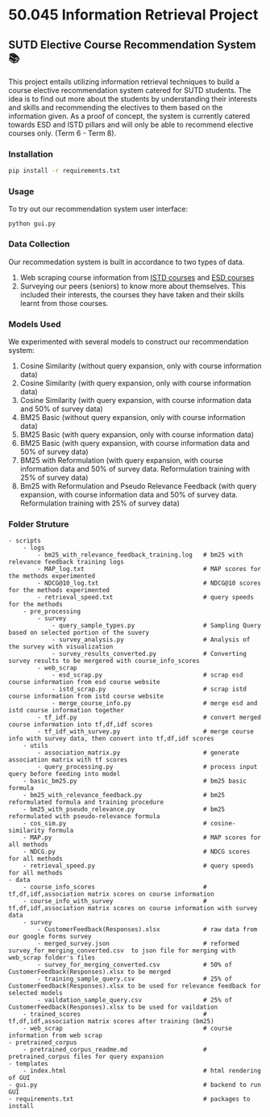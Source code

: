 # 50.045 Information Retrieval Project 
## SUTD Elective Course Recommendation System :books:
This project entails utilizing information retrieval techniques to build a course elective recommendation system catered for SUTD students. The idea is to find out more about the students by understanding their interests and skills and recommending the electives to them based on the information given. As a proof of concept, the system is currently catered towards ESD and ISTD pillars and will only be able to recommend elective courses only. (Term 6 - Term 8). 

### Installation
```bash
pip install -r requirements.txt
```

### Usage
To try out our recommendation system user interface:
```
python gui.py
```
### Data Collection
Our recommedation system is built in accordance to two types of data. 
1. Web scraping course information from [ISTD courses](https://istd.sutd.edu.sg/education/undergraduate/course-catalogue/) and [ESD courses](https://esd.sutd.edu.sg/academics/undergraduate-programme/courses/)
2. Surveying our peers (seniors) to know more about themselves. This included their interests, the courses they have taken and their skills learnt from those courses.

### Models Used
We experimented with several models to construct our recommendation system:
1. Cosine Similarity  (without query expansion, only with course information data)
2. Cosine Similarity  (with query expansion, only with course information data)
3. Cosine Similarity  (with query expansion, with course information data and 50% of survey data)
4. BM25 Basic  (without query expansion, only with course information data)
5. BM25 Basic  (with query expansion, only with course information data)
6. BM25 Basic  (with query expansion, with course information data and 50% of survey data)
7. BM25 with Reformulation  (with query expansion, with course information data and 50% of survey data. Reformulation training with 25% of survey data)
8. Bm25 with Reformulation and Pseudo Relevance Feedback (with query expansion, with course information data and 50% of survey data. Reformulation training with 25% of survey data)

### Folder Struture
```
- scripts                                       
    - logs
        - bm25_with_relevance_feedback_training.log   # bm25 with relevance feedback training logs
        - MAP_log.txt                                 # MAP scores for the methods experimented
        - NDCG@10_log.txt                             # NDCG@10 scores for the methods experimented
        - retrieval_speed.txt                         # query speeds for the methods 
    - pre_processing
        - survey
            - query_sample_types.py                   # Sampling Query based on selected portion of the suvery
            - survey_analysis.py                      # Analysis of the survey with visualization
            - survey_results_converted.py             # Converting survey results to be mergered with course_info_scores
        - web_scrap
            - esd_scrap.py                            # scrap esd course information from esd course website
            - istd_scrap.py                           # scrap istd course information from istd course website
            - merge_course_info.py                    # merge esd and istd course information together 
        - tf_idf.py                                   # convert merged course information into tf,df,idf scores
        - tf_idf_with_survey.py                       # merge course info with survey data, then convert into tf,df,idf scores
    - utils
        - association_matrix.py                       # generate association matrix with tf scores
        - query_processing.py                         # process input query before feeding into model
    - basic_bm25.py                                   # bm25 basic formula
    - bm25_with_relevance_feedback.py                 # bm25 reformulated formula and training procedure
    - bm25_with_pseudo_relevance.py                   # bm25 reformulated with pseudo-relevance formula
    - cos_sim.py                                      # cosine-similarity formula
    - MAP.py                                          # MAP scores for all methods
    - NDCG.py                                         # NDCG scores for all methods
    - retrieval_speed.py                              # query speeds for all methods
- data
    - course_info_scores                              # tf,df,idf,association matrix scores on course information
    - course_info_with_survey                         # tf,df,idf,association matrix scores on course information with survey data
    - survey
        - CustomerFeedback(Responses).xlsx            # raw data from our google forms survey
        - merged_survey.json                          # reformed survey_for_merging_converted.csv  to json file for merging with web_scrap folder's files
        - survey_for_merging_converted.csv            # 50% of CustomerFeedback(Responses).xlsx to be merged
        - training_sample_query.csv                   # 25% of CustomerFeedback(Responses).xlsx to be used for relevance feedback for selected models
        - vaildation_sample_query.csv                 # 25% of CustomerFeedback(Responses).xlsx to be used for vaildation
    - trained_scores                                  # tf,df,idf,association matrix scores after training (bm25)
    - web_scrap                                       # course information from web scrap
- pretrained_corpus
    - pretrained_corpus_readme.md                     # pretrained_corpus files for query expansion                                                                  
- templates
    - index.html                                      # html rendering of GUI
- gui.py                                              # backend to run GUI
- requirements.txt                                    # packages to install
```
